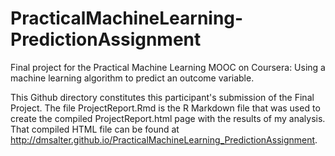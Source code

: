 PracticalMachineLearning-PredictionAssignment
=============================================

Final project for the Practical Machine Learning MOOC on Coursera: Using a machine learning algorithm to predict an outcome variable.

This Github directory constitutes this participant's submission of the Final Project. The file ProjectReport.Rmd is the R Markdown file that was used to create the compiled ProjectReport.html page with the results of my analysis. That compiled HTML file can be found at http://dmsalter.github.io/PracticalMachineLearning_PredictionAssignment.


